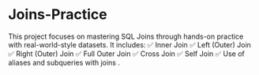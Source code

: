 # Joins-Practice
This project focuses on mastering SQL Joins through hands-on practice with real-world-style datasets. It includes:  ✅ Inner Join ✅ Left (Outer) Join ✅ Right (Outer) Join ✅ Full Outer Join ✅ Cross Join ✅ Self Join ✅ Use of aliases and subqueries with joins  . 
